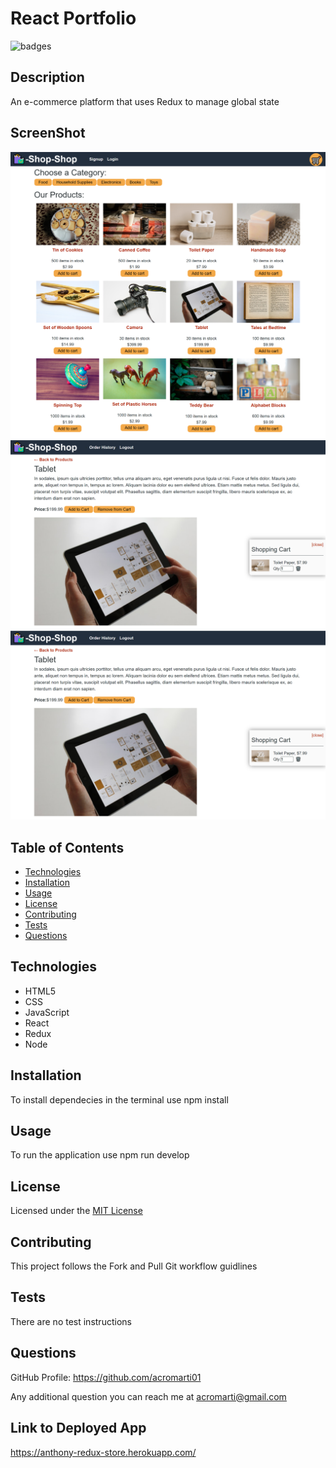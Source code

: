 # React Portfolio

![badges](https://img.shields.io/badge/license-MIT_License-brightgreen)

## Description

An e-commerce platform that uses Redux to manage global state

## ScreenShot

![Image](./assets/images/react-screenshot.png)
![Image](./assets/images/react-screenshot2.png)
![Image](./assets/images/react-screenshot2.png)

## Table of Contents

- [Technologies](#technologies)
- [Installation](#installation)
- [Usage](#usage)
- [License](#license)
- [Contributing](#contributing)
- [Tests](#tests)
- [Questions](#questions)

## Technologies

<ul>
    <li>HTML5</li>
    <li>CSS</li>
    <li>JavaScript</li>
    <li>React</li>
    <li>Redux</li>
    <li>Node</li>
</ul>


## Installation

To install dependecies in the terminal use npm install

## Usage

To run the application use npm run develop

## License

Licensed under the <a href="./LICENSE.txt">MIT License</a>

## Contributing

This project follows the Fork and Pull Git workflow guidlines

## Tests

There are no test instructions

## Questions

GitHub Profile: <a href="https://github.com/acromarti01">https://github.com/acromarti01</a>

Any additional question you can reach me at <u>acromarti@gmail.com</u>

## Link to Deployed App

https://anthony-redux-store.herokuapp.com/
